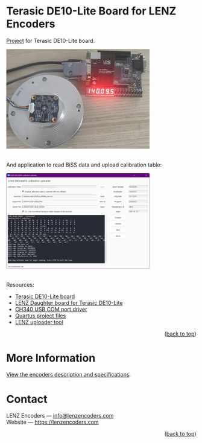 <div id="top"></div>
<!--
*** LENZ Encoders
-->

# Terasic DE10-Lite Board for LENZ Encoders

[Project](https://github.com/lenzencoders/BISS-C/tree/main/DE10-Lite) for Terasic DE10-Lite board.

<a href="https://github.com/lenzencoders">
    <img src="images/irs-i34_de10.jpeg" alt="Terasic DE10-Lite Board and LENZ IRS-I34 encoder" width="380">
</a>
<br />
<br />

And application to read BiSS data and upload calibration table:

<a href="https://github.com/lenzencoders">
    <img src="lenz_uploader/images/mainwindow.png" alt="Uploader tool for LENZ Encoders" width="380">
</a>
<br />
<br />


Resources:
* [Terasic DE10-Lite board](https://www.terasic.com.tw/cgi-bin/page/archive.pl?Language=English&No=1021)
* [LENZ Daughter board for Terasic DE10-Lite](https://oshwlab.com/kmrost/de10-lite-biss-c-usb)
* [CH340 USB COM port driver](http://wch-ic.com/downloads/CH341SER_EXE.html)
* [Quartus project files](https://github.com/lenzencoders/BISS-C/tree/main/DE10-Lite/Quartus)
* [LENZ uploader tool](https://github.com/lenzencoders/BISS-C/tree/main/DE10-Lite/lenz_uploader)

<p align="right">(<a href="#top">back to top</a>)</p>



# More Information

[View the encoders description and specifications](https://github.com/lenzencoders/Encoders_Description/blob/main/IRS-encoders_en_US.pdf).

<!-- CONTACT -->
# Contact

LENZ Encoders — info@lenzencoders.com \
Website — https://lenzencoders.com

<p align="right">(<a href="#top">back to top</a>)</p>

